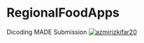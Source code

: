 # RegionalFoodApps
Dicoding MADE Submission
[![azmirizkifar20](https://circleci.com/gh/azmirizkifar20/RegionalFoodApps.svg?style=svg)](https://app.circleci.com/pipelines/github/azmirizkifar20/RegionalFoodApps)
